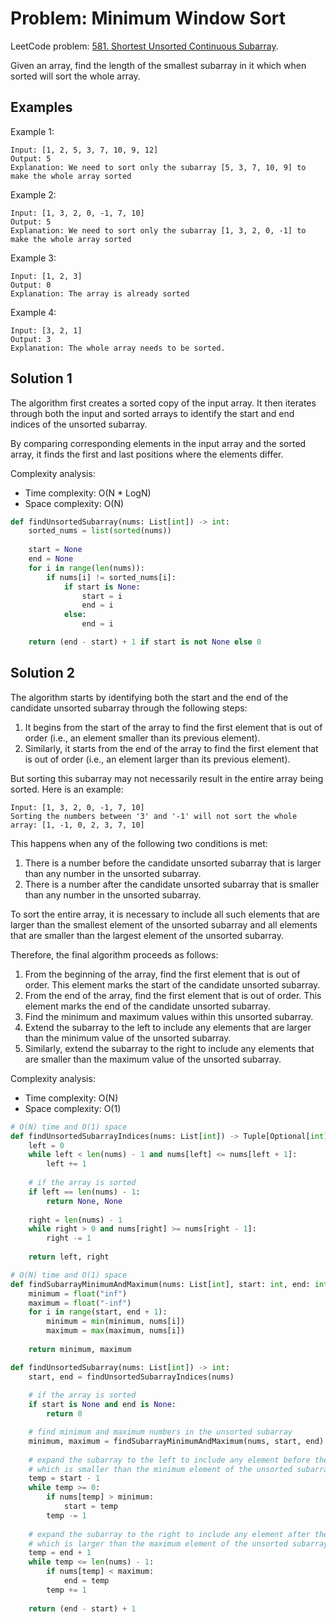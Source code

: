 # Problem: Minimum Window Sort

LeetCode problem: [581. Shortest Unsorted Continuous Subarray](https://leetcode.com/problems/shortest-unsorted-continuous-subarray/).

Given an array, find the length of the smallest subarray in it which when sorted will sort the whole array.

## Examples

Example 1:

```plaintext
Input: [1, 2, 5, 3, 7, 10, 9, 12]
Output: 5
Explanation: We need to sort only the subarray [5, 3, 7, 10, 9] to make the whole array sorted
```

Example 2:

```plaintext
Input: [1, 3, 2, 0, -1, 7, 10]
Output: 5
Explanation: We need to sort only the subarray [1, 3, 2, 0, -1] to make the whole array sorted
```

Example 3:

```plaintext
Input: [1, 2, 3]
Output: 0
Explanation: The array is already sorted
```

Example 4:

```plaintext
Input: [3, 2, 1]
Output: 3
Explanation: The whole array needs to be sorted.
```

## Solution 1

The algorithm first creates a sorted copy of the input array. It then iterates through both the input and sorted arrays to identify the start and end indices of the unsorted subarray.

By comparing corresponding elements in the input array and the sorted array, it finds the first and last positions where the elements differ.

Complexity analysis:

- Time complexity: O(N * LogN)
- Space complexity: O(N)

```python
def findUnsortedSubarray(nums: List[int]) -> int:
    sorted_nums = list(sorted(nums))
    
    start = None
    end = None
    for i in range(len(nums)):
        if nums[i] != sorted_nums[i]:
            if start is None:
                start = i
                end = i
            else:
                end = i

    return (end - start) + 1 if start is not None else 0
```

## Solution 2

The algorithm starts by identifying both the start and the end of the candidate unsorted subarray through the following steps:

1. It begins from the start of the array to find the first element that is out of order (i.e., an element smaller than its previous element).
2. Similarly, it starts from the end of the array to find the first element that is out of order (i.e., an element larger than its previous element).

But sorting this subarray may not necessarily result in the entire array being sorted. Here is an example:

```plaintext
Input: [1, 3, 2, 0, -1, 7, 10]
Sorting the numbers between '3' and '-1' will not sort the whole array: [1, -1, 0, 2, 3, 7, 10]
```

This happens when any of the following two conditions is met:

1. There is a number before the candidate unsorted subarray that is larger than any number in the unsorted subarray.
2. There is a number after the candidate unsorted subarray that is smaller than any number in the unsorted subarray.

To sort the entire array, it is necessary to include all such elements that are larger than the smallest element of the unsorted subarray and all elements that are smaller than the largest element of the unsorted subarray.

Therefore, the final algorithm proceeds as follows:

1. From the beginning of the array, find the first element that is out of order. This element marks the start of the candidate unsorted subarray.
2. From the end of the array, find the first element that is out of order. This element marks the end of the candidate unsorted subarray.
3. Find the minimum and maximum values within this unsorted subarray.
4. Extend the subarray to the left to include any elements that are larger than the minimum value of the unsorted subarray.
5. Similarly, extend the subarray to the right to include any elements that are smaller than the maximum value of the unsorted subarray.

Complexity analysis:

- Time complexity: O(N)
- Space complexity: O(1)

```python
# O(N) time and O(1) space
def findUnsortedSubarrayIndices(nums: List[int]) -> Tuple[Optional[int], Optional[int]]:
    left = 0
    while left < len(nums) - 1 and nums[left] <= nums[left + 1]:
        left += 1
    
    # if the array is sorted
    if left == len(nums) - 1:
        return None, None
    
    right = len(nums) - 1
    while right > 0 and nums[right] >= nums[right - 1]:
        right -= 1
    
    return left, right

# O(N) time and O(1) space
def findSubarrayMinimumAndMaximum(nums: List[int], start: int, end: int) -> Tuple[int, int]:
    minimum = float("inf")
    maximum = float("-inf")
    for i in range(start, end + 1):
        minimum = min(minimum, nums[i])
        maximum = max(maximum, nums[i])
    
    return minimum, maximum

def findUnsortedSubarray(nums: List[int]) -> int:
    start, end = findUnsortedSubarrayIndices(nums)
    
    # if the array is sorted
    if start is None and end is None:
        return 0

    # find minimum and maximum numbers in the unsorted subarray
    minimum, maximum = findSubarrayMinimumAndMaximum(nums, start, end)
    
    # expand the subarray to the left to include any element before the subarray
    # which is smaller than the minimum element of the unsorted subarray
    temp = start - 1
    while temp >= 0:
        if nums[temp] > minimum:
            start = temp
        temp -= 1
    
    # expand the subarray to the right to include any element after the subarray
    # which is larger than the maximum element of the unsorted subarray
    temp = end + 1
    while temp <= len(nums) - 1:
        if nums[temp] < maximum:
            end = temp
        temp += 1
        
    return (end - start) + 1
```
